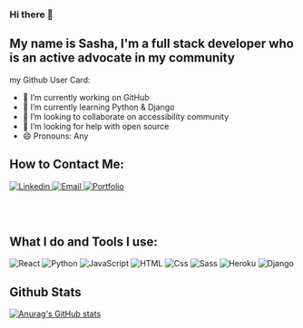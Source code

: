 ### Hi there 👋

<h2> My name is Sasha, I'm a full stack developer who is an active advocate in my community </h2>


my Github User Card:

- 🔭 I’m currently working on GitHub 
- 🌱 I’m currently learning Python & Django
- 👯 I’m looking to collaborate on accessibility community
- 🤔 I’m looking for help with open source 
- 😄 Pronouns: Any
<h2> How to Contact Me: </h2>
<p>
  <a href="http://www.linkedin.com/in/sasha-lukas-b4002a61/">
    <img alt="Linkedin" src="https://img.shields.io/badge/Linkedin-0077B5?logo=linkedin&logoColor=white&style=for-the-badge" />
  </a>
  
  <a href= "mailto: sashamati@gmail.com">
  <img alt="Email" src="https://img.shields.io/badge/Email-EA4335?logo=gmail&logoColor=white&style=for-the-badge" />
  </a>
  <a href="https://sashalukas.netlify.app/">
  <img alt="Portfolio" src="https://img.shields.io/badge/Portfolio-4285F4?logo=google-chrome&logoColor=white&style=for-the-badge" />
  </a>
</p>

<br>
<br>
<h2> What I do and Tools I use: </h2>

<p>
  <img alt="React" src="https://img.shields.io/badge/React-61DAFB?logo=react&logoColor=white&style=for-the-badge" />
  <img alt="Python" src="https://img.shields.io/badge/Python-DD0031?logo=python&logoColor=white&style=for-the-badge" />
  <img alt="JavaScript" src="https://img.shields.io/badge/JavaScript-F7DF1E?logo=javascript&logoColor=white&style=for-the-badge" />
  <img alt="HTML" src="https://img.shields.io/badge/HTML-E34F26?logo=html5&logoColor=white&style=for-the-badge" />
  <img alt="Css" src="https://img.shields.io/badge/CSS-1572B6?logo=css3&logoColor=white&style=for-the-badge" />
  <img alt="Sass" src="https://img.shields.io/badge/Sass-CC6699?logo=sass&logoColor=white&style=for-the-badge" />
  <img alt="Heroku" src="https://img.shields.io/badge/Heroku-663399?logo=heroku&logoColor=white&style=for-the-badge" />
  <img alt="Django" src="https://img.shields.io/badge/Django-092E20?logo=django&logoColor=white&style=for-the-badge" />
</p>


<h2> Github Stats </h2>

[![Anurag's GitHub stats](https://github-readme-stats.vercel.app/api?username=slukas111)](https://github.com/anuraghazra/github-readme-stats)
